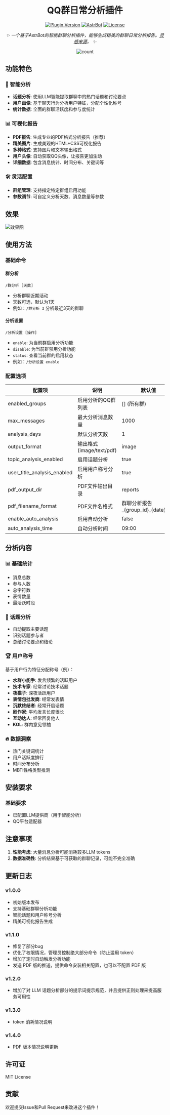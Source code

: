 <div align="center">

# QQ群日常分析插件


[![Plugin Version](https://img.shields.io/badge/Latest_Version-v1.6.0-blue.svg?style=for-the-badge&color=76bad9)](https://github.com/SXP-Simon/astrbot-qq-group-daily-analysis)
[![AstrBot](https://img.shields.io/badge/AstrBot-Plugin-ff69b4?style=for-the-badge)](https://github.com/AstrBotDevs/AstrBot)
[![License](https://img.shields.io/badge/License-MIT-green.svg?style=for-the-badge)](LICENSE)

_✨ 一个基于AstrBot的智能群聊分析插件，能够生成精美的群聊日常分析报告。[灵感来源](https://github.com/LSTM-Kirigaya/openmcp-tutorial/tree/main/qq-group-summary)。 ✨_

<img src="https://count.getloli.com/@astrbot-qq-group-daily-analysis?name=astrbot-qq-group-daily-analysis&theme=booru-jaypee&padding=6&offset=0&align=top&scale=1&pixelated=1&darkmode=auto" alt="count" />
    </div>


## 功能特色

### 🎯 智能分析
- **话题分析**: 使用LLM智能提取群聊中的热门话题和讨论要点
- **用户画像**: 基于聊天行为分析用户特征，分配个性化称号
- **统计数据**: 全面的群聊活跃度和参与度统计

### 📊 可视化报告
- **PDF报告**: 生成专业的PDF格式分析报告（推荐）
- **精美图片**: 生成美观的HTML+CSS可视化报告
- **多种格式**: 支持图片和文本输出格式
- **用户头像**: 自动获取QQ头像，让报告更加生动
- **详细数据**: 包含消息统计、时间分布、关键词等

### 🛠️ 灵活配置
- **群组管理**: 支持指定特定群组启用功能
- **参数调节**: 可自定义分析天数、消息数量等参数

## 效果
![效果图](./demo.jpg)

## 使用方法

### 基础命令

#### 群分析
```
/群分析 [天数]
```
- 分析群聊近期活动
- 天数可选，默认为1天
- 例如：`/群分析 3` 分析最近3天的群聊

#### 分析设置
```
/分析设置 [操作]
```
- `enable`: 为当前群启用分析功能
- `disable`: 为当前群禁用分析功能  
- `status`: 查看当前群的启用状态
- 例如：`/分析设置 enable`

### 配置选项

| 配置项 | 说明 | 默认值 |
|--------|------|--------|
| enabled_groups | 启用分析的QQ群列表 | [] (所有群) |
| max_messages | 最大分析消息数量 | 1000 |
| analysis_days | 默认分析天数 | 1 |
| output_format | 输出格式 (image/text/pdf) | image |
| topic_analysis_enabled | 启用话题分析 | true |
| user_title_analysis_enabled | 启用用户称号分析 | true |
| pdf_output_dir | PDF文件输出目录 | reports |
| pdf_filename_format | PDF文件名格式 | 群聊分析报告_{group_id}_{date}.pdf |
| enable_auto_analysis | 启用自动分析 | false |
| auto_analysis_time | 自动分析时间 | 09:00 |


## 分析内容

### 📊 基础统计
- 消息总数
- 参与人数  
- 总字符数
- 表情数量
- 最活跃时段

### 💬 话题分析
- 自动提取主要话题
- 识别话题参与者
- 总结讨论要点和结论

### 🏆 用户称号
基于用户行为特征分配称号（例）：
- **水群小能手**: 发言频繁的活跃用户
- **技术专家**: 经常讨论技术话题
- **夜猫子**: 深夜活跃用户
- **表情包批发商**: 经常发表情
- **沉默终结者**: 经常开启话题
- **剧作家**: 平均发言长度很长
- **互动达人**: 经常回复他人
- **KOL**: 群内意见领袖

### 🔥 数据洞察
- 热门关键词统计
- 用户活跃度排行
- 时间分布分析
- MBTI性格类型推测

## 安装要求

### 基础要求
- 已配置LLM提供商（用于智能分析）
- QQ平台适配器


## 注意事项

1. **性能考虑**: 大量消息分析可能消耗较多LLM tokens
2. **数据准确性**: 分析结果基于可获取的群聊记录，可能不完全准确

## 更新日志

### v1.0.0
- 初始版本发布
- 支持基础群聊分析功能
- 智能话题和用户称号分析
- 精美可视化报告生成

### v1.1.0
- 修复了部分bug
- 优化了权限情况，管理员控制绝大部分命令（防止滥用 token）
- 增加了定时自动触发分析功能
- 发送 PDF 版的推送，提供命令安装相关配置，也可以不配置 PDF 版

### v1.2.0
- 增加了对 LLM 话题分析部分的提示词提示规范，并且提供正则处理来提高服务可用性

### v1.3.0
- token 消耗情况说明

### v1.4.0
- PDF 版本情况说明更新

## 许可证

MIT License

## 贡献

欢迎提交Issue和Pull Request来改进这个插件！
